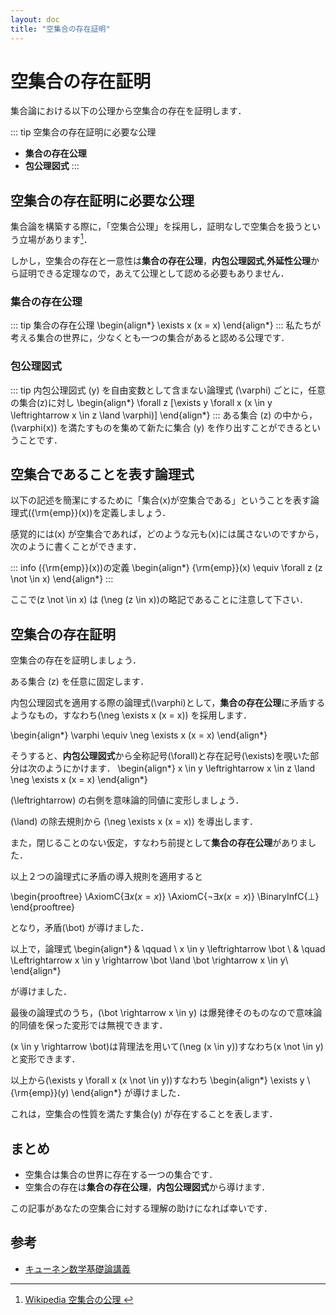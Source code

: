 ```yaml
---
layout: doc
title: "空集合の存在証明"
---
```


# 空集合の存在証明

集合論における以下の公理から空集合の存在を証明します．

::: tip 空集合の存在証明に必要な公理
- **集合の存在公理**
- **包公理図式**
:::


## 空集合の存在証明に必要な公理

集合論を構築する際に，「空集合公理」を採用し，証明なしで空集合を扱うという立場があります[^wiki]．

[^wiki]: [Wikipedia 空集合の公理
](https://ja.wikipedia.org/wiki/%E7%A9%BA%E9%9B%86%E5%90%88%E3%81%AE%E5%85%AC%E7%90%86)

しかし，空集合の存在と一意性は**集合の存在公理**，**内包公理図式**,**外延性公理**から証明できる定理なので，あえて公理として認める必要もありません．

### 集合の存在公理

::: tip 集合の存在公理
\begin{align*}
  \exists x (x = x)
\end{align*}
:::
私たちが考える集合の世界に，少なくとも一つの集合があると認める公理です．


### 包公理図式

::: tip 内包公理図式
\(y\) を自由変数として含まない論理式 \(\varphi\) ごとに，任意の集合\(z\)に対し
\begin{align*}
  \forall z [\exists y \forall x (x \in y \leftrightarrow x \in z \land \varphi)]
\end{align*}
:::
ある集合 \(z\) の中から， \(\varphi(x)\) を満たすものを集めて新たに集合 \(y\) を作り出すことができるということです．

## 空集合であることを表す論理式

以下の記述を簡潔にするために「集合\(x\)が空集合である」ということを表す論理式\({\rm{emp}}(x)\)を定義しましょう．

感覚的には\(x\) が空集合であれば，どのような元も\(x\)には属さないのですから，次のように書くことができます．

::: info \({\rm{emp}}(x)\)の定義
\begin{align*}
  {\rm{emp}}(x) \equiv \forall z (z \not \in x)
\end{align*}
:::

ここで\(z \not \in x\) は \(\neg (z \in x)\)の略記であることに注意して下さい．

## 空集合の存在証明

空集合の存在を証明しましょう．

ある集合 \(z\) を任意に固定します．

内包公理図式を適用する際の論理式\(\varphi\)として，**集合の存在公理**に矛盾するようなもの，すなわち\(\neg \exists x (x = x)\) を採用します．

\begin{align*}
  \varphi \equiv \neg \exists x (x = x)
\end{align*}

そうすると、**内包公理図式**から全称記号\(\forall\)と存在記号\(\exists\)を覗いた部分は次のようにかけます．
\begin{align*}
  x \in y \leftrightarrow x \in z \land \neg \exists x (x = x)
\end{align*}

\(\leftrightarrow\) の右側を意味論的同値に変形しましょう．

\(\land\) の除去規則から \(\neg \exists x (x = x)\) を導出します．

また，閉じることのない仮定，すなわち前提として**集合の存在公理**がありました．


以上２つの論理式に矛盾の導入規則を適用すると

\begin{prooftree}
\AxiomC{$\exists x (x = x)$}
\AxiomC{$\neg \exists x (x = x)$}
\BinaryInfC{$\bot$}
\end{prooftree}

となり，矛盾\(\bot\) が導けました．

以上で，論理式
\begin{align*}
  & \qquad \  x \in y \leftrightarrow \bot \\
 & \quad \Leftrightarrow x \in y \rightarrow \bot \land \bot \rightarrow x \in y\\
\end{align*}

が導けました．

最後の論理式のうち，\(\bot \rightarrow x \in y\) は爆発律そのものなので意味論的同値を保った変形では無視できます．

\(x \in y \rightarrow \bot\)は背理法を用いて\(\neg (x \in y)\)すなわち\(x \not \in y\)と変形できます．

以上から\(\exists y \forall x (x \not \in y)\)すなわち
\begin{align*}
  \exists y \ {\rm{emp}}(y)
\end{align*}
が導けました．

これは，空集合の性質を満たす集合\(y\) が存在することを表します．

## まとめ

- 空集合は集合の世界に存在する一つの集合です．
- 空集合の存在は**集合の存在公理**，**内包公理図式**から導けます．

この記事があなたの空集合に対する理解の助けになれば幸いです．

## 参考
- [キューネン数学基礎論講義](https://www.nippyo.co.jp/shop/book/7176.html)